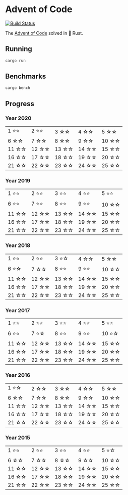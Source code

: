 # Advent of Code

[![Build Status][build-img]][build-url]

[build-img]: https://github.com/dnaka91/advent-of-code-rs/workflows/CI/badge.svg?branch=master
[build-url]: https://github.com/dnaka91/advent-of-code-rs/actions?query=workflow%3ACI

The [Advent of Code] solved in 🦀 Rust.

[Advent of Code]: https://adventofcode.com

## Running

```bash
cargo run
```

## Benchmarks

```bash
cargo bench
```

## Progress

### Year 2020

|       |       |       |       |       |
| ----- | ----- | ----- | ----- | ----- |
| 1 ⭐️⭐️  | 2 ⭐️⭐️  | 3 ☆☆  | 4 ☆☆  | 5 ☆☆  |
| 6 ☆☆  | 7 ☆☆  | 8 ☆☆  | 9 ☆☆  | 10 ☆☆ |
| 11 ☆☆ | 12 ☆☆ | 13 ☆☆ | 14 ☆☆ | 15 ☆☆ |
| 16 ☆☆ | 17 ☆☆ | 18 ☆☆ | 19 ☆☆ | 20 ☆☆ |
| 21 ☆☆ | 22 ☆☆ | 23 ☆☆ | 24 ☆☆ | 25 ☆☆ |

### Year 2019

|       |       |       |       |       |
| ----- | ----- | ----- | ----- | ----- |
| 1 ⭐️⭐️  | 2 ⭐️⭐️  | 3 ⭐️⭐️  | 4 ⭐️⭐️  | 5 ⭐️⭐️  |
| 6 ⭐️⭐️  | 7 ⭐️⭐️  | 8 ⭐️⭐️  | 9 ⭐️⭐️  | 10 ☆☆ |
| 11 ☆☆ | 12 ☆☆ | 13 ☆☆ | 14 ☆☆ | 15 ☆☆ |
| 16 ☆☆ | 17 ☆☆ | 18 ☆☆ | 19 ☆☆ | 20 ☆☆ |
| 21 ☆☆ | 22 ☆☆ | 23 ☆☆ | 24 ☆☆ | 25 ☆☆ |

### Year 2018

|       |       |       |       |       |
| ----- | ----- | ----- | ----- | ----- |
| 1 ⭐️⭐️  | 2 ⭐️⭐️  | 3 ⭐️☆  | 4 ☆☆  | 5 ☆☆  |
| 6 ⭐️☆  | 7 ☆☆  | 8 ⭐️⭐️  | 9 ⭐️⭐️  | 10 ☆☆ |
| 11 ☆☆ | 12 ☆☆ | 13 ☆☆ | 14 ☆☆ | 15 ☆☆ |
| 16 ☆☆ | 17 ☆☆ | 18 ☆☆ | 19 ☆☆ | 20 ☆☆ |
| 21 ☆☆ | 22 ☆☆ | 23 ☆☆ | 24 ☆☆ | 25 ☆☆ |

### Year 2017

|       |       |       |       |       |
| ----- | ----- | ----- | ----- | ----- |
| 1 ⭐️⭐️  | 2 ⭐️⭐️  | 3 ⭐️⭐️  | 4 ⭐️⭐️  | 5 ⭐️⭐️  |
| 6 ⭐️⭐️  | 7 ⭐️☆  | 8 ⭐️⭐️  | 9 ⭐️⭐️  | 10 ⭐️☆ |
| 11 ☆☆ | 12 ☆☆ | 13 ☆☆ | 14 ☆☆ | 15 ☆☆ |
| 16 ☆☆ | 17 ☆☆ | 18 ☆☆ | 19 ☆☆ | 20 ☆☆ |
| 21 ☆☆ | 22 ☆☆ | 23 ☆☆ | 24 ☆☆ | 25 ☆☆ |

### Year 2016

|       |       |       |       |       |
| ----- | ----- | ----- | ----- | ----- |
| 1 ⭐️☆  | 2 ☆☆  | 3 ☆☆  | 4 ☆☆  | 5 ☆☆  |
| 6 ☆☆  | 7 ☆☆  | 8 ☆☆  | 9 ☆☆  | 10 ☆☆ |
| 11 ☆☆ | 12 ☆☆ | 13 ☆☆ | 14 ☆☆ | 15 ☆☆ |
| 16 ☆☆ | 17 ☆☆ | 18 ☆☆ | 19 ☆☆ | 20 ☆☆ |
| 21 ☆☆ | 22 ☆☆ | 23 ☆☆ | 24 ☆☆ | 25 ☆☆ |

### Year 2015

|       |       |       |       |       |
| ----- | ----- | ----- | ----- | ----- |
| 1 ⭐️⭐️  | 2 ⭐️⭐️  | 3 ⭐️⭐️  | 4 ⭐️⭐️  | 5 ⭐️☆  |
| 6 ☆☆  | 7 ☆☆  | 8 ☆☆  | 9 ☆☆  | 10 ☆☆ |
| 11 ☆☆ | 12 ☆☆ | 13 ☆☆ | 14 ☆☆ | 15 ☆☆ |
| 16 ☆☆ | 17 ☆☆ | 18 ☆☆ | 19 ☆☆ | 20 ☆☆ |
| 21 ☆☆ | 22 ☆☆ | 23 ☆☆ | 24 ☆☆ | 25 ☆☆ |
